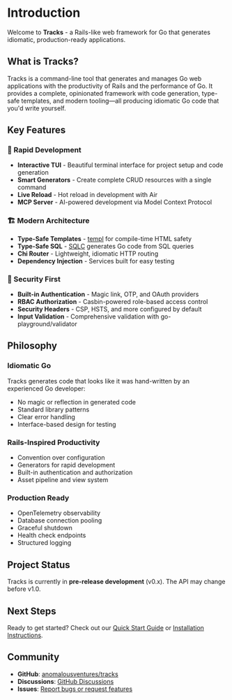 # Introduction

Welcome to **Tracks** - a Rails-like web framework for Go that generates idiomatic, production-ready applications.

## What is Tracks?

Tracks is a command-line tool that generates and manages Go web applications with the productivity of Rails and the performance of Go. It provides a complete, opinionated framework with code generation, type-safe templates, and modern tooling—all producing idiomatic Go code that you'd write yourself.

## Key Features

### 🚀 Rapid Development

- **Interactive TUI** - Beautiful terminal interface for project setup and code generation
- **Smart Generators** - Create complete CRUD resources with a single command
- **Live Reload** - Hot reload in development with Air
- **MCP Server** - AI-powered development via Model Context Protocol

### 🏗️ Modern Architecture

- **Type-Safe Templates** - [templ](https://github.com/a-h/templ) for compile-time HTML safety
- **Type-Safe SQL** - [SQLC](https://sqlc.dev/) generates Go code from SQL queries
- **Chi Router** - Lightweight, idiomatic HTTP routing
- **Dependency Injection** - Services built for easy testing

### 🔐 Security First

- **Built-in Authentication** - Magic link, OTP, and OAuth providers
- **RBAC Authorization** - Casbin-powered role-based access control
- **Security Headers** - CSP, HSTS, and more configured by default
- **Input Validation** - Comprehensive validation with go-playground/validator

## Philosophy

### Idiomatic Go

Tracks generates code that looks like it was hand-written by an experienced Go developer:

- No magic or reflection in generated code
- Standard library patterns
- Clear error handling
- Interface-based design for testing

### Rails-Inspired Productivity

- Convention over configuration
- Generators for rapid development
- Built-in authentication and authorization
- Asset pipeline and view system

### Production Ready

- OpenTelemetry observability
- Database connection pooling
- Graceful shutdown
- Health check endpoints
- Structured logging

## Project Status

Tracks is currently in **pre-release development** (v0.x). The API may change before v1.0.

## Next Steps

Ready to get started? Check out our [Quick Start Guide](./getting-started/quick-start.md) or [Installation Instructions](./getting-started/installation.md).

## Community

- **GitHub**: [anomalousventures/tracks](https://github.com/anomalousventures/tracks)
- **Discussions**: [GitHub Discussions](https://github.com/anomalousventures/tracks/discussions)
- **Issues**: [Report bugs or request features](https://github.com/anomalousventures/tracks/issues)
